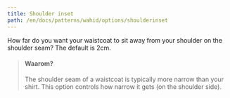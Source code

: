 ```yaml
---
title: Shoulder inset
path: /en/docs/patterns/wahid/options/shoulderinset
---
```


How far do you want your waistcoat to sit away from your shoulder on the shoulder seam? The default is 2cm.

> #### Waarom?
> 
> The shoulder seam of a waistcoat is typically more narrow than your shirt. This option controls how narrow it gets (on the shoulder side).